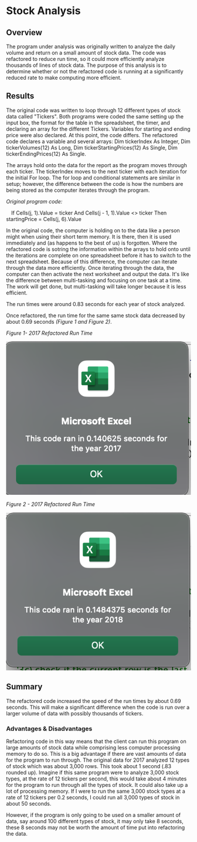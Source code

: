 # Stock Analysis

## Overview
The program under analysis was originally written to analyze the daily volume and return on a small amount of stock data. The code was refactored to reduce run time, so it could more efficiently analyze thousands of lines of stock data. The purpose of this analysis is to determine whether or not the refactored code is running at a significantly reduced rate to make computing more efficient.

## Results
The original code was written to loop through 12 different types of stock data called "Tickers". Both programs were coded the same setting up the input box, the format for the table in the spreadsheet, the timer, and declaring an array for the different Tickers. Variables for starting and ending price were also declared. At this point, the code differs. The refactored code declares a variable and several arrays: Dim tickerIndex As Integer, Dim tickerVolumes(12) As Long, Dim tickerStartingPrices(12) As Single, Dim tickerEndingPrices(12) As Single. 

The arrays hold onto the data for the report as the program moves through each ticker. The tickerIndex moves to the next ticker with each iteration for the initial For loop. The for loop and conditional statements are similar in setup; however, the difference between the code is how the numbers are being stored as the computer iterates through the program. 

*Original program code:*

&emsp;If Cells(j, 1).Value = ticker And Cells(j - 1, 1).Value <> ticker Then
&emsp;&emsp;startingPrice = Cells(j, 6).Value

In the original code, the computer is holding on to the data like a person might when using their short term memory. It is there, then it is used immediately and (as happens to the best of us) is forgotten. Where the refactored code is sotring the information within the arrays to hold onto until the iterations are complete on one spreadsheet before it has to switch to the next spreadsheet. Because of this difference, the computer can iterate through the data more efficiently. Once iterating through the data, the computer can then activate the next worksheet and output the data. It's like the difference between multi-tasking and focusing on one task at a time. The work will get done, but multi-tasking will take longer because it is less efficient.

The run times were around 0.83 seconds for each year of stock analyzed.
 
Once refactored, the run time for the same same stock data decreased by about 0.69 seconds *(Figure 1 and Figure 2)*.

*Figure 1- 2017 Refactored Run Time*

![2017_Refactored_Run_Time](https://github.com/jisellejones/stock-analysis/blob/main/Resources/VBA_Challenge_2017.png)

*Figure 2 - 2017 Refactored Run Time*

![2018_Refactored_Run_Time](https://github.com/jisellejones/stock-analysis/blob/main/Resources/VBA_Challenge_2018.png)


## Summary
The refactored code increased the speed of the run times by about 0.69 seconds. This will make a significant difference when the code is run over a larger volume of data with possibly thousands of tickers.

### Advantages & Disadvantages
Refactoring code in this way means that the client can run this program on large amounts of stock data while comprising less computer processing memory to do so. This is a big advantage if there are vast amounts of data for the program to run through. The original data for 2017 analyzed 12 types of stock which was about 3,000 rows. This took about 1 second (.83 rounded up). Imagine if this same program were to analyze 3,000 stock types, at the rate of 12 tickers per second, this would take about 4 minutes for the program to run through all the types of stock. It could also take up a lot of processing memory. If I were to run the same 3,000 stock types at a rate of 12 tickers per 0.2 seconds, I could run all 3,000 types of stock in about 50 seconds.

However, if the program is only going to be used on a smaller amount of data, say around 100 different types of stock, it may only take 8 seconds, these 8 seconds may not be worth the amount of time put into refactoring the data.
